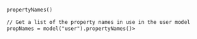```coldfusion
propertyNames()
```
```coldfusion
// Get a list of the property names in use in the user model
propNames = model("user").propertyNames()>
```
